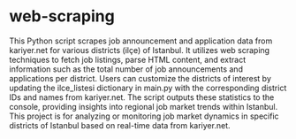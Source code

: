 # web-scraping
This Python script scrapes job announcement and application data from kariyer.net for various districts (ilçe) of Istanbul. It utilizes web scraping techniques to fetch job listings, parse HTML content, and extract information such as the total number of job announcements and applications per district. Users can customize the districts of interest by updating the ilce_listesi dictionary in main.py with the corresponding district IDs and names from kariyer.net. The script outputs these statistics to the console, providing insights into regional job market trends within Istanbul. This project is for analyzing or monitoring job market dynamics in specific districts of Istanbul based on real-time data from kariyer.net.
